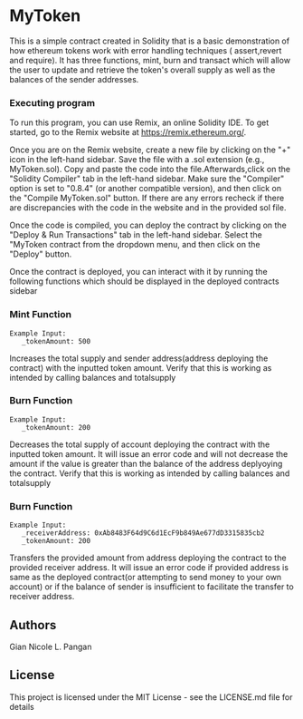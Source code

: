 # MyToken

This is a simple contract created in Solidity that is a basic demonstration of how ethereum tokens work with error handling techniques ( assert,revert and require). It has three functions, mint, burn and transact which will allow the user to update and retrieve the token's overall supply as well as the balances of the sender addresses.

### Executing program

To run this program, you can use Remix, an online Solidity IDE. To get started, go to the Remix website at https://remix.ethereum.org/.

Once you are on the Remix website, create a new file by clicking on the "+" icon in the left-hand sidebar. Save the file with a .sol extension (e.g., MyToken.sol). Copy and paste the  code into the file.Afterwards,click on the "Solidity Compiler" tab in the left-hand sidebar. Make sure the "Compiler" option is set to "0.8.4" (or another compatible version), and then click on the "Compile MyToken.sol" button. If there are any errors recheck if there are discrepancies with the code in the website and in the provided sol file.

Once the code is compiled, you can deploy the contract by clicking on the "Deploy & Run Transactions" tab in the left-hand sidebar. Select the "MyToken contract from the dropdown menu, and then click on the "Deploy" button.

Once the contract is deployed, you can interact with it by running the following functions which should be displayed in the deployed contracts sidebar

### Mint Function
```
Example Input:
   _tokenAmount: 500
```
Increases the total supply and  sender address(address deploying the contract) with the inputted token amount.
Verify that this is working as intended by calling balances and totalsupply


### Burn Function
```
Example Input:
   _tokenAmount: 200
```
Decreases the total supply of account deploying the contract with the inputted token amount.
It will issue an error code and will not decrease the amount if the value is greater than the balance of the address deplyoying the contract.
Verify that this is working as intended by calling balances and totalsupply 



### Burn Function
```
Example Input:
   _receiverAddress: 0xAb8483F64d9C6d1EcF9b849Ae677dD3315835cb2
   _tokenAmount: 200
```
Transfers the provided amount from address deploying the contract to the provided receiver address. It will issue an error code if provided address is same as the deployed contract(or attempting to send money to your own account) or if the balance of sender is insufficient to facilitate the transfer to receiver address.

## Authors

Gian Nicole L. Pangan

## License

This project is licensed under the MIT License - see the LICENSE.md file for details
